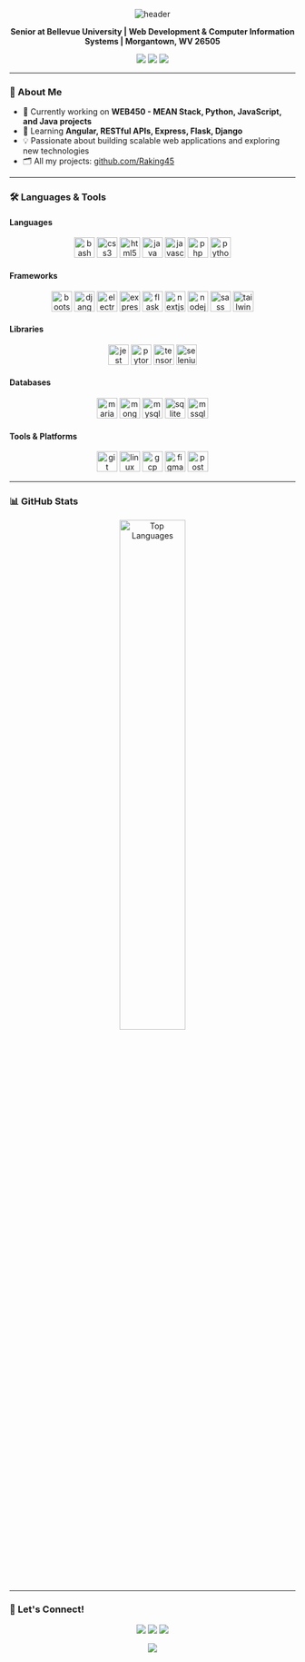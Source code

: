 <p align="center">
  <img src="https://capsule-render.vercel.app/api?type=waving&color=0:2B5BBD,100:130F40&height=180&section=header&text=Hi%20👋,%20I'm%20Robert%20King&fontSize=40&fontAlignY=35&desc=Web%20Developer%20%7C%20CIS%20Student%20%7C%20Tech%20Enthusiast&descSize=20&descAlign=62" alt="header"/>
</p>

<p align="center">
  <b>Senior at Bellevue University | Web Development & Computer Information Systems | Morgantown, WV 26505</b>
</p>

<p align="center">
  <a href="mailto:rkdevstudio.com@gmail.com"><img src="https://img.shields.io/badge/Email-rkdevstudio.com@gmail.com-blue?style=flat-square&logo=gmail"></a>
  <a href="https://linkedin.com/in/robert-king-2301b11ba"><img src="https://img.shields.io/badge/LinkedIn-Robert%20King-0077B5?style=flat-square&logo=linkedin"></a>
  <a href="https://github.com/Raking45"><img src="https://img.shields.io/badge/GitHub-Raking45-181717?style=flat-square&logo=github"></a>
</p>

---

### 🚀 About Me

- 🔭 Currently working on **WEB450 - MEAN Stack, Python, JavaScript, and Java projects**
- 🌱 Learning **Angular, RESTful APIs, Express, Flask, Django**
- 💡 Passionate about building scalable web applications and exploring new technologies
- 🗂️ All my projects: [github.com/Raking45](https://github.com/Raking45)

---

### 🛠️ Languages & Tools

#### Languages
<p align="center">
  <img src="https://cdn.jsdelivr.net/gh/devicons/devicon/icons/bash/bash-original.svg" alt="bash" width="36"/>
  <img src="https://cdn.jsdelivr.net/gh/devicons/devicon/icons/css3/css3-original.svg" alt="css3" width="36"/>
  <img src="https://cdn.jsdelivr.net/gh/devicons/devicon/icons/html5/html5-original.svg" alt="html5" width="36"/>
  <img src="https://cdn.jsdelivr.net/gh/devicons/devicon/icons/java/java-original.svg" alt="java" width="36"/>
  <img src="https://cdn.jsdelivr.net/gh/devicons/devicon/icons/javascript/javascript-original.svg" alt="javascript" width="36"/>
  <img src="https://cdn.jsdelivr.net/gh/devicons/devicon/icons/php/php-original.svg" alt="php" width="36"/>
  <img src="https://cdn.jsdelivr.net/gh/devicons/devicon/icons/python/python-original.svg" alt="python" width="36"/>
</p>

#### Frameworks
<p align="center">
  <img src="https://cdn.jsdelivr.net/gh/devicons/devicon/icons/bootstrap/bootstrap-original.svg" alt="bootstrap" width="36"/>
  <img src="https://cdn.jsdelivr.net/gh/devicons/devicon/icons/django/django-plain.svg" alt="django" width="36"/>
  <img src="https://cdn.jsdelivr.net/gh/devicons/devicon/icons/electron/electron-original.svg" alt="electron" width="36"/>
  <img src="https://cdn.jsdelivr.net/gh/devicons/devicon/icons/express/express-original.svg" alt="express" width="36"/>
  <img src="https://cdn.jsdelivr.net/gh/devicons/devicon/icons/flask/flask-original.svg" alt="flask" width="36"/>
  <img src="https://cdn.jsdelivr.net/gh/devicons/devicon/icons/nextjs/nextjs-original.svg" alt="nextjs" width="36"/>
  <img src="https://cdn.jsdelivr.net/gh/devicons/devicon/icons/nodejs/nodejs-original.svg" alt="nodejs" width="36"/>
  <img src="https://cdn.jsdelivr.net/gh/devicons/devicon/icons/sass/sass-original.svg" alt="sass" width="36"/>
  <img src="https://cdn.jsdelivr.net/gh/devicons/devicon/icons/tailwindcss/tailwindcss-original.svg" alt="tailwind" width="36"/>
</p>

#### Libraries
<p align="center">
  <img src="https://cdn.jsdelivr.net/gh/devicons/devicon/icons/jest/jest-plain.svg" alt="jest" width="36"/>
  <img src="https://cdn.jsdelivr.net/gh/devicons/devicon/icons/pytorch/pytorch-original.svg" alt="pytorch" width="36"/>
  <img src="https://cdn.jsdelivr.net/gh/devicons/devicon/icons/tensorflow/tensorflow-original.svg" alt="tensorflow" width="36"/>
  <img src="https://cdn.jsdelivr.net/gh/devicons/devicon/icons/selenium/selenium-original.svg" alt="selenium" width="36"/>
</p>

#### Databases
<p align="center">
  <img src="https://cdn.jsdelivr.net/gh/devicons/devicon/icons/mariadb/mariadb-original.svg" alt="mariadb" width="36"/>
  <img src="https://cdn.jsdelivr.net/gh/devicons/devicon/icons/mongodb/mongodb-original.svg" alt="mongodb" width="36"/>
  <img src="https://cdn.jsdelivr.net/gh/devicons/devicon/icons/mysql/mysql-original.svg" alt="mysql" width="36"/>
  <img src="https://cdn.jsdelivr.net/gh/devicons/devicon/icons/sqlite/sqlite-original.svg" alt="sqlite" width="36"/>
  <img src="https://cdn.jsdelivr.net/gh/devicons/devicon/icons/microsoftsqlserver/microsoftsqlserver-plain.svg" alt="mssql" width="36"/>
</p>

#### Tools & Platforms
<p align="center">
  <img src="https://cdn.jsdelivr.net/gh/devicons/devicon/icons/git/git-original.svg" alt="git" width="36"/>
  <img src="https://cdn.jsdelivr.net/gh/devicons/devicon/icons/linux/linux-original.svg" alt="linux" width="36"/>
  <img src="https://cdn.jsdelivr.net/gh/devicons/devicon/icons/googlecloud/googlecloud-original.svg" alt="gcp" width="36"/>
  <img src="https://cdn.jsdelivr.net/gh/devicons/devicon/icons/figma/figma-original.svg" alt="figma" width="36"/>
  <img src="https://cdn.jsdelivr.net/gh/devicons/devicon/icons/postman/postman-original.svg" alt="postman" width="36"/>
</p>

---

### 📊 GitHub Stats

<p align="center">
  <img src="https://github-readme-stats.vercel.app/api/top-langs/?username=Raking45&layout=compact&theme=chartreuse-dark&hide_border=true" alt="Top Languages" width="48%"  />
</p>

---

### 🤝 Let's Connect!

<p align="center">
  <a href="https://linkedin.com/in/robert-king-2301b11ba"><img src="https://img.shields.io/badge/LinkedIn-Robert%20King-0077B5?style=for-the-badge&logo=linkedin"></a>
  <a href="mailto:rkdevstudio.com@gmail.com"><img src="https://img.shields.io/badge/Email-rkdevstudio.com@gmail.com-D14836?style=for-the-badge&logo=gmail&logoColor=white"></a>
  <a href="https://github.com/Raking45"><img src="https://img.shields.io/badge/GitHub-Raking45-181717?style=for-the-badge&logo=github"></a>
</p>

<p align="center">
  <img src="https://capsule-render.vercel.app/api?type=waving&color=0:2B5BBD,100:130F40&height=120&section=footer"/>
</p>

